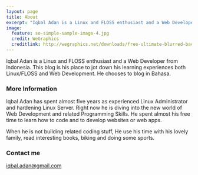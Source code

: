 ```yaml
---
layout: page
title: About
excerpt: "Iqbal Adan is a Linux and FLOSS enthusiast and a Web Developer."
image:
  feature: so-simple-sample-image-4.jpg
  credit: WeGraphics
  creditlink: http://wegraphics.net/downloads/free-ultimate-blurred-background-pack/
---
```


Iqbal Adan is a Linux and FLOSS enthusiast and a Web Developer from Indonesia. This blog is his place to jot down his learning experiences both Linux/FLOSS and Web Development. He chooses to blog in Bahasa.

### More Information

Iqbal Adan has spent almost five years as experienced Linux Administrator and hardening Linux Server. Right now he is diving into the new world of Web Development and related Programming Skills. He spent almost his free time to learn how to code  and to develop websites or web apps.

When he is not building related coding stuff, He use his time with his lovely family, read interesting books, biking and doing some sports.

### Contact me

[iqbal.adan@gmail.com](mailto:iqbal.adan@gmail.com)
